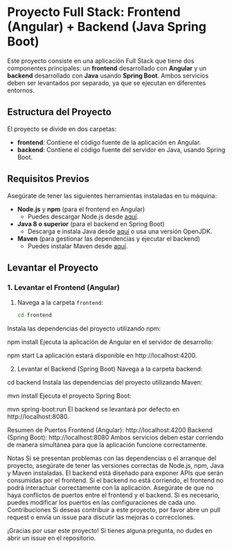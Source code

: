 # Proyecto Full Stack: Frontend (Angular) + Backend (Java Spring Boot)

Este proyecto consiste en una aplicación Full Stack que tiene dos componentes principales: un **frontend** desarrollado con **Angular** y un **backend** desarrollado con **Java** usando **Spring Boot**. Ambos servicios deben ser levantados por separado, ya que se ejecutan en diferentes entornos.

## Estructura del Proyecto

El proyecto se divide en dos carpetas:

- **frontend**: Contiene el código fuente de la aplicación en Angular.
- **backend**: Contiene el código fuente del servidor en Java, usando Spring Boot.

## Requisitos Previos

Asegúrate de tener las siguientes herramientas instaladas en tu máquina:

- **Node.js** y **npm** (para el frontend en Angular)
  - Puedes descargar Node.js desde [aquí](https://nodejs.org/).
- **Java 8 o superior** (para el backend en Spring Boot)
  - Descarga e instala Java desde [aquí](https://www.oracle.com/java/technologies/javase-jdk11-downloads.html) o usa una versión OpenJDK.
- **Maven** (para gestionar las dependencias y ejecutar el backend)
  - Puedes instalar Maven desde [aquí](https://maven.apache.org/).

## Levantar el Proyecto

### 1. Levantar el Frontend (Angular)

1. Navega a la carpeta `frontend`:

   ```bash
   cd frontend
Instala las dependencias del proyecto utilizando npm:


npm install
Ejecuta la aplicación de Angular en el servidor de desarrollo:


npm start
La aplicación estará disponible en http://localhost:4200.

2. Levantar el Backend (Spring Boot)
Navega a la carpeta backend:


cd backend
Instala las dependencias del proyecto utilizando Maven:


mvn install
Ejecuta el proyecto Spring Boot:


mvn spring-boot:run
El backend se levantará por defecto en http://localhost:8080.

Resumen de Puertos
Frontend (Angular): http://localhost:4200
Backend (Spring Boot): http://localhost:8080
Ambos servicios deben estar corriendo de manera simultánea para que la aplicación funcione correctamente.

Notas
Si se presentan problemas con las dependencias o el arranque del proyecto, asegúrate de tener las versiones correctas de Node.js, npm, Java y Maven instaladas.
El backend está diseñado para exponer APIs que serán consumidas por el frontend. Si el backend no está corriendo, el frontend no podrá interactuar correctamente con la aplicación.
Asegúrate de que no haya conflictos de puertos entre el frontend y el backend. Si es necesario, puedes modificar los puertos en las configuraciones de cada uno.
Contribuciones
Si deseas contribuir a este proyecto, por favor abre un pull request o envía un issue para discutir las mejoras o correcciones.

¡Gracias por usar este proyecto! Si tienes alguna pregunta, no dudes en abrir un issue en el repositorio.